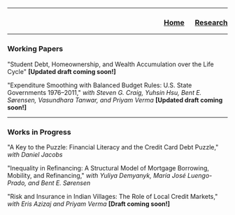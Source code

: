 ___

<h3> 
    <p align="right"> 
        <a href="https://xmgbautista.github.io/">Home</a> &emsp;
        <a href="https://xmgbautista.github.io/research">Research</a>
    </p>
</h3>

___

<h3> Working Papers </h3>

"Student Debt, Homeownership, and Wealth Accumulation over the Life Cycle" <b>[Updated draft coming soon!]</b>
<br>

"Expenditure Smoothing with Balanced Budget Rules: U.S. State Governments 1976&ndash;2011," <em>with Steven G. Craig, Yuhsin Hsu, Bent E. Sørensen, Vasundhara Tanwar, and Priyam Verma</em> <b>[Updated draft coming soon!]</b> 
<br>

___

<h3> Works in Progress </h3>

"A Key to the Puzzle: Financial Literacy and the Credit Card Debt Puzzle," <em>with Daniel Jacobs</em>
<br>

"Inequality in Refinancing: A Structural Model of Mortgage Borrowing, Mobility, and Refinancing," <em>with Yuliya Demyanyk, María José  Luengo-Prado, and Bent E. Sørensen</em>
<br>

"Risk and Insurance in Indian Villages: The Role of Local Credit Markets," <em>with Eris Azizaj and Priyam Verma</em> <b>[Draft coming soon!]</b> 
       
